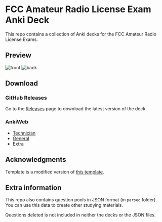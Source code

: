 # FCC Amateur Radio License Exam Anki Deck

This repo contains a collection of Anki decks for the FCC Amateur Radio License Exams.

## Preview

![front](https://github.com/user-attachments/assets/1e5d2a77-3b56-4ba8-b5bc-ce5de6f2ea02)
![back](https://github.com/user-attachments/assets/5b4071b2-5b8b-491a-a59f-a2985fc479b5)

## Download

### GitHub Releases

Go to the [Releases](https://github.com/NanamiNakano/anki-fcc-ham/releases) page to download the latest version of the deck.

### AnkiWeb

- [Technician](https://ankiweb.net/shared/info/76408820)
- [General](https://ankiweb.net/shared/info/1470590382)
- [Extra](https://ankiweb.net/shared/info/2123646228)

## Acknowledgments

Template is a modified version of [this template](https://github.com/muctebanesiri/anki-multiple-choise-question-template).

## Extra information

This repo also contains question pools in JSON format (in `parsed` folder). You can use this data to create other studying materials.

Questions deleted is not included in neither the decks or the JSON files.

